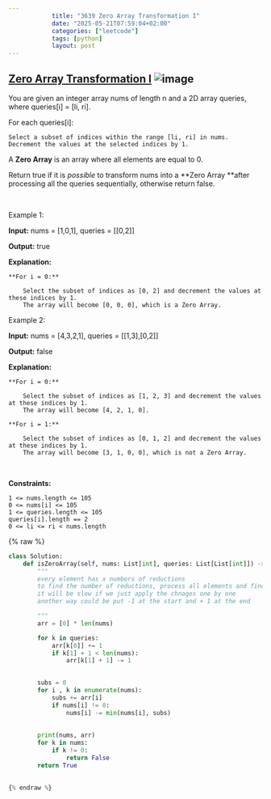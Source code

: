 ```yaml
---
            title: "3639 Zero Array Transformation I"
            date: "2025-05-21T07:59:04+02:00"
            categories: ["leetcode"]
            tags: [python]
            layout: post
---
```

            
## [Zero Array Transformation I](https://leetcode.com/problems/zero-array-transformation-i) ![image](https://img.shields.io/badge/Difficulty-Medium-orange)

You are given an integer array nums of length n and a 2D array queries, where queries[i] = [li, ri].

For each queries[i]:

	Select a subset of indices within the range [li, ri] in nums.
	Decrement the values at the selected indices by 1.

A **Zero Array** is an array where all elements are equal to 0.

Return true if it is *possible* to transform nums into a **Zero Array **after processing all the queries sequentially, otherwise return false.

 

Example 1:

**Input:** nums = [1,0,1], queries = [[0,2]]

**Output:** true

**Explanation:**

	**For i = 0:**

		Select the subset of indices as [0, 2] and decrement the values at these indices by 1.
		The array will become [0, 0, 0], which is a Zero Array.

Example 2:

**Input:** nums = [4,3,2,1], queries = [[1,3],[0,2]]

**Output:** false

**Explanation:**

	**For i = 0:**

		Select the subset of indices as [1, 2, 3] and decrement the values at these indices by 1.
		The array will become [4, 2, 1, 0].

	**For i = 1:**

		Select the subset of indices as [0, 1, 2] and decrement the values at these indices by 1.
		The array will become [3, 1, 0, 0], which is not a Zero Array.

 

**Constraints:**

	1 <= nums.length <= 105
	0 <= nums[i] <= 105
	1 <= queries.length <= 105
	queries[i].length == 2
	0 <= li <= ri < nums.length

{% raw %}
```python
class Solution:
    def isZeroArray(self, nums: List[int], queries: List[List[int]]) -> bool:
        """
        every element has x numbers of reductions 
        to find the number of reductions, process all elements and find the number of reductions
        it will be slow if we just apply the chnages one by one
        another way could be put -1 at the start and + 1 at the end

        """
        arr = [0] * len(nums)

        for k in queries:
            arr[k[0]] += 1
            if k[1] + 1 < len(nums):
                arr[k[1] + 1] -= 1
            

        subs = 0
        for i , k in enumerate(nums):
            subs += arr[i]
            if nums[i] != 0:
                nums[i] -= min(nums[i], subs)
            
            
        print(nums, arr)
        for k in nums:
            if k != 0:
                return False
        return True
            

{% endraw %}
